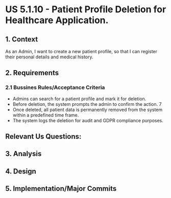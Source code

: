 # US 5.1.10 - Patient Profile Deletion for Healthcare Application.




## 1. Context

As an Admin, I want to create a new patient profile, so that I can register their personal details and medical history.

## 2. Requirements

### 2.1 Bussines Rules/Acceptance Criteria

- Admins can search for a patient profile and mark it for deletion.
- Before deletion, the system prompts the admin to confirm the action.
7
- Once deleted, all patient data is permanently removed from the system within a predefined time frame.
- The system logs the deletion for audit and GDPR compliance purposes.

## Relevant Us Questions:



## 3. Analysis


## 4. Design



## 5. Implementation/Major Commits

